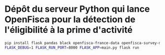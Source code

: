 # Dépôt du serveur Python qui lance OpenFisca pour la détection de l'éligibilité à la prime d'activité


```bash
pip install flask pandas black openfisca-france-data openfisca-survey-manager  adbc_driver_postgresql
FLASK_DEBUG=1 FLASK_RUN_PORT=8000 FLASK_APP=main.py flask run
```
